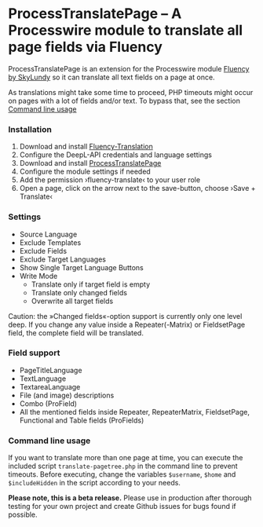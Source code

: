 # ProcessTranslatePage – A Processwire module to translate all page fields via Fluency

ProcessTranslatePage is an extension for the Processwire module [Fluency by SkyLundy](https://github.com/SkyLundy/Fluency-Translation) so it can translate all text fields on a page at once. 

As translations might take some time to proceed, PHP timeouts might occur on pages with a lot of fields and/or text. To bypass that, see the section [Command line usage](#command-line-usage)

### Installation
1. Download and install [Fluency-Translation](https://github.com/SkyLundy/Fluency-Translation)
2. Configure the DeepL-API credentials and language settings
3. Download and install [ProcessTranslatePage](https://github.com/robertweiss/ProcessTranslatePage)
4. Configure the module settings if needed
5. Add the permission ›fluency-translate‹ to your user role
6. Open a page, click on the arrow next to the save-button, choose ›Save + Translate‹

### Settings
- Source Language
- Exclude Templates
- Exclude Fields
- Exclude Target Languages
- Show Single Target Language Buttons
- Write Mode
  - Translate only if target field is empty
  - Translate only changed fields
  - Overwrite all target fields

Caution: the »Changed fields«-option support is currently only one level deep. If you change any value inside a Repeater(-Matrix) or FieldsetPage field, the complete field will be translated.

### Field support
- PageTitleLanguage
- TextLanguage
- TextareaLanguage
- File (and image) descriptions
- Combo (ProField)
- All the mentioned fields inside Repeater, RepeaterMatrix, FieldsetPage, Functional and Table fields (ProFields)

### Command line usage
If you want to translate more than one page at time, you can execute the included script ```translate-pagetree.php``` in the command line to prevent timeouts. Before executing, change the variables ```$username```, ```$home``` and ```$includeHidden``` in the script according to your needs.

**Please note, this is a beta release.** Please use in production after thorough testing for your own project and create Github issues for bugs found if possible.
